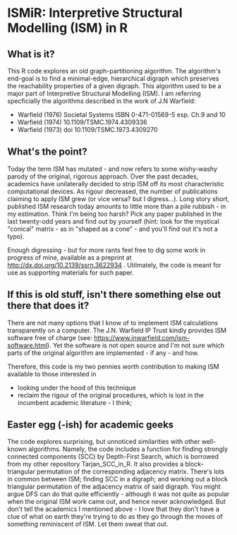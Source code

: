 # ISMiR: Interpretive Structural Modelling (ISM) in R

## What is it?
This R code explores an old graph-partitioning algorithm. The algorithm's end-goal is to find a minimal-edge, hierarchical digraph which preserves the reachability properties of a given digraph. This algorithm used to be a major part of Interpretive Structural Modelling (ISM). I am referring specficially the algorithms described in the work of J.N Warfield:
- Warfield (1976) Societal Systems ISBN 0-471-01569-5 esp. Ch.9 and 10
- Warfield (1974) 10.1109/TSMC.1974.4309336
- Warfield (1973) doi 10.1109/TSMC.1973.4309270

## What's the point?
Today the term ISM has mutated - and now refers to some wishy-washy parody of the original, rigorous approach. Over the past decades, academics have unilaterally decided to strip ISM off its most characteristic computational devices. As rigour decreased, the number of publications claiming to apply ISM grew (or vice versa? but I digress...). Long story short, published ISM research today amounts to little more than a pile rubbish - in my estimation. Think I'm being too harsh? Pick any paper published in the last twenty-odd years and find out by yourself (hint: look for the mystical "conical" matrix - as in "shaped as a cone" - and you'll find out it's not a typo).

Enough digressing - but for more rants feel free to dig some work in progress of mine, available as a preprint at http://dx.doi.org/10.2139/ssrn.3622934 . 
Utilmately, the code is meant for use as supporting materials for such paper.

## If this is old stuff, isn't there something else out there that does it?
There are not many options that I know of to implement ISM calculations transparently on a computer. The J.N. Warfield IP Trust kindly provides ISM software free of charge (see: https://www.jnwarfield.com/ism-software.html). Yet the software is not open source and I'm not sure which parts of the original algorithm are implemented - if any - and how.

Therefore, this code is my two pennies worth contribution to making ISM available to those interested in
- looking under the hood of this technique
- reclaim the rigour of the original procedures, which is lost in the incumbent academic literature - I think; 

## Easter egg (-ish) for academic geeks
The code explores surprising, but unnoticed similarities with other well-known algorithms. Namely, the code includes a function for finding strongly connected components (SCC) by Depth-First Search, which is borrowed from my other repository Tarjan_SCC_in_R.  It also provides a block-triangular permutation of the corresponding adjacency matrix.
There's lots in common between ISM; finding SCC in a digraph; and working out a block triangular permutation of the adjacency matrix of said digraph. You might argue DFS can do that quite efficiently - although it was not quite as popular when the original ISM work came out, and hence never acknowledged. But don't tell the academics I mentioned above - I love that they don't have a clue of what on earth they're trying to do as they go through the moves of something reminiscent of ISM. Let them sweat that out.
